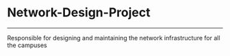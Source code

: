 # Network-Design-Project
---
Responsible for designing and maintaining the network infrastructure for all the campuses
